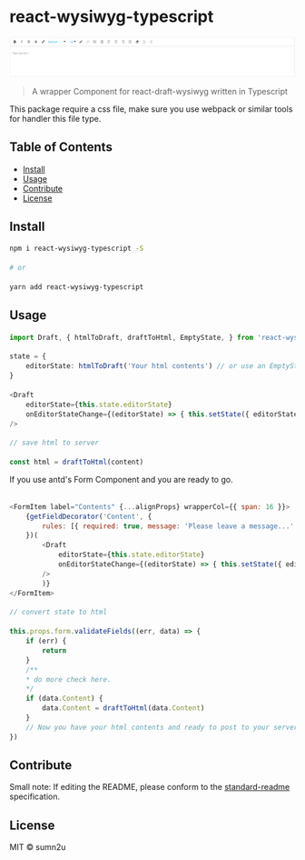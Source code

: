 # react-wysiwyg-typescript

![banner](assests/wysiwyg.png)

> A wrapper Component for react-draft-wysiwyg written in Typescript


This package require a css file, make sure you use webpack or similar tools for handler this file type.

## Table of Contents

- [Install](#install)
- [Usage](#usage)
- [Contribute](#contribute)
- [License](#license)

## Install

```sh
npm i react-wysiwyg-typescript -S

# or

yarn add react-wysiwyg-typescript

```

## Usage

```ts
import Draft, { htmlToDraft, draftToHtml, EmptyState, } from 'react-wysiwyg-typescript'

state = {
    editorState: htmlToDraft('Your html contents') // or use an EmptyState
}

<Draft
    editorState={this.state.editorState}
    onEditorStateChange={(editorState) => { this.setState({ editorState }) }}
/>

// save html to server

const html = draftToHtml(content)

```

If you use antd's Form Component and you are ready to go.

```js

<FormItem label="Contents" {...alignProps} wrapperCol={{ span: 16 }}>
    {getFieldDecorator('Content', {
        rules: [{ required: true, message: 'Please leave a message...' }],
    })(
        <Draft
            editorState={this.state.editorState}
            onEditorStateChange={(editorState) => { this.setState({ editorState }) }}
        />
        )}
</FormItem>

// convert state to html

this.props.form.validateFields((err, data) => {
    if (err) {
        return
    }
    /**
    * do more check here.
    */
    if (data.Content) {
        data.Content = draftToHtml(data.Content)
    }
    // Now you have your html contents and ready to post to your server.
})

```

## Contribute



Small note: If editing the README, please conform to the [standard-readme](https://github.com/RichardLitt/standard-readme) specification.

## License

MIT © sumn2u
